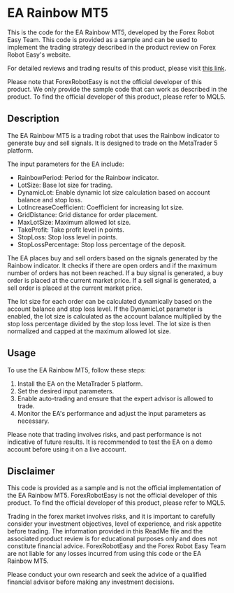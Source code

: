 # EA Rainbow MT5

This is the code for the EA Rainbow MT5, developed by the Forex Robot Easy Team. This code is provided as a sample and can be used to implement the trading strategy described in the product review on Forex Robot Easy's website.

For detailed reviews and trading results of this product, please visit [this link](https://forexroboteasy.com/forex-robot-review/review-ea-rainbow-mt5-a-professional-forex-traders-perspective/).

Please note that ForexRobotEasy is not the official developer of this product. We only provide the sample code that can work as described in the product. To find the official developer of this product, please refer to MQL5.

## Description

The EA Rainbow MT5 is a trading robot that uses the Rainbow indicator to generate buy and sell signals. It is designed to trade on the MetaTrader 5 platform.

The input parameters for the EA include:

- RainbowPeriod: Period for the Rainbow indicator.
- LotSize: Base lot size for trading.
- DynamicLot: Enable dynamic lot size calculation based on account balance and stop loss.
- LotIncreaseCoefficient: Coefficient for increasing lot size.
- GridDistance: Grid distance for order placement.
- MaxLotSize: Maximum allowed lot size.
- TakeProfit: Take profit level in points.
- StopLoss: Stop loss level in points.
- StopLossPercentage: Stop loss percentage of the deposit.

The EA places buy and sell orders based on the signals generated by the Rainbow indicator. It checks if there are open orders and if the maximum number of orders has not been reached. If a buy signal is generated, a buy order is placed at the current market price. If a sell signal is generated, a sell order is placed at the current market price.

The lot size for each order can be calculated dynamically based on the account balance and stop loss level. If the DynamicLot parameter is enabled, the lot size is calculated as the account balance multiplied by the stop loss percentage divided by the stop loss level. The lot size is then normalized and capped at the maximum allowed lot size.

## Usage

To use the EA Rainbow MT5, follow these steps:

1. Install the EA on the MetaTrader 5 platform.
2. Set the desired input parameters.
3. Enable auto-trading and ensure that the expert advisor is allowed to trade.
4. Monitor the EA's performance and adjust the input parameters as necessary.

Please note that trading involves risks, and past performance is not indicative of future results. It is recommended to test the EA on a demo account before using it on a live account.

## Disclaimer

This code is provided as a sample and is not the official implementation of the EA Rainbow MT5. ForexRobotEasy is not the official developer of this product. To find the official developer of this product, please refer to MQL5.

Trading in the forex market involves risks, and it is important to carefully consider your investment objectives, level of experience, and risk appetite before trading. The information provided in this ReadMe file and the associated product review is for educational purposes only and does not constitute financial advice. ForexRobotEasy and the Forex Robot Easy Team are not liable for any losses incurred from using this code or the EA Rainbow MT5.

Please conduct your own research and seek the advice of a qualified financial advisor before making any investment decisions.
